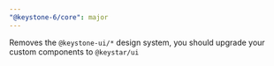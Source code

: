 ```yaml
---
"@keystone-6/core": major
---
```


Removes the `@keystone-ui/*` design system, you should upgrade your custom components to `@keystar/ui`
